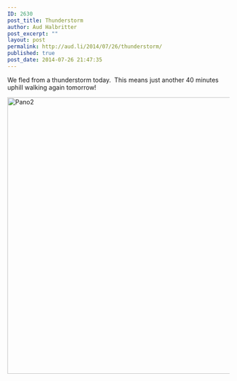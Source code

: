 ```yaml
---
ID: 2630
post_title: Thunderstorm
author: Aud Halbritter
post_excerpt: ""
layout: post
permalink: http://aud.li/2014/07/26/thunderstorm/
published: true
post_date: 2014-07-26 21:47:35
---
```

We fled from a thunderstorm today.  This means just another 40 minutes uphill walking again tomorrow!

<a href="http://aud.li/wp-content/uploads/2014/07/Pano2.jpg"><img class="alignnone size-full wp-image-2631" src="http://aud.li/wp-content/uploads/2014/07/Pano2.jpg" alt="Pano2" width="1500" height="627" /></a>

&nbsp;